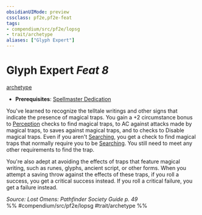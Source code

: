 ```yaml
---
obsidianUIMode: preview
cssclass: pf2e,pf2e-feat
tags:
- compendium/src/pf2e/lopsg
- trait/archetype
aliases: ["Glyph Expert"]
---
```

# Glyph Expert  *Feat 8*  
[archetype](../../rules/traits/archetype.md)  

- **Prerequisites**: [Spellmaster Dedication](spellmaster-dedication-locg.md)

You've learned to recognize the telltale writings and other signs that indicate the presence of magical traps. You gain a +2 circumstance bonus to [Perception](../skills.md#Perception) checks to find magical traps, to AC against attacks made by magical traps, to saves against magical traps, and to checks to Disable magical traps. Even if you aren't [Searching](../../rules/actions/search.md), you get a check to find magical traps that normally require you to be [Searching](../../rules/actions/search.md). You still need to meet any other requirements to find the trap.

You're also adept at avoiding the effects of traps that feature magical writing, such as runes, glyphs, ancient script, or other forms. When you attempt a saving throw against the effects of these traps, if you roll a success, you get a critical success instead. If you roll a critical failure, you get a failure instead.

*Source: Lost Omens: Pathfinder Society Guide p. 49*  
%% #compendium/src/pf2e/lopsg #trait/archetype %%
